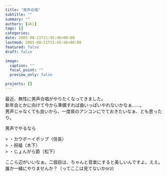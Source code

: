 ```yaml
---
title: "男声合唱"
subtitle: ""
summary: ""
authors: [aki]
tags: []
categories: 
date: 2005-08-21T21:45:46+00:00
lastmod: 2005-08-21T21:45:46+00:00
featured: false
draft: false

image:
  caption: ""
  focal_point: ""
  preview_only: false

projects: []
---
```

最近、無性に男声合唱がやりたくなってきました。  
新年会とかに向けて今から準備すれば曲いっぱいやれないかなぁ……。  
男声じゃなくても良いから、一度県のアンコンにでておきたいなぁ、とも思ったり。  
  
男声でやるなら

&gt; ・カウボーイポップ（信長）  
&gt; ・祝福（木下）  
&gt; ・じょんがら節（松下）

  
ここら辺がいいなぁ。二個目は、ちゃんと音楽にすると美しいんですよ。ええ。  
誰か一緒にやりませんか？（ってここは見てないかorz)


